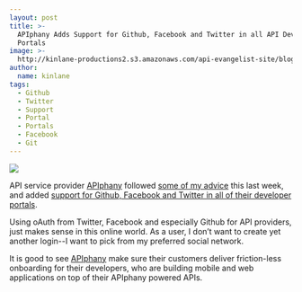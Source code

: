 ```yaml
---
layout: post
title: >-
  APIphany Adds Support for Github, Facebook and Twitter in all API Developer
  Portals
image: >-
  http://kinlane-productions2.s3.amazonaws.com/api-evangelist-site/blog/apiphany-developer-login.png
author:
  name: kinlane
tags:
  - Github
  - Twitter
  - Support
  - Portal
  - Portals
  - Facebook
  - Git
---
```

[![](https://s3.amazonaws.com/kinlane-productions2/api-service-providers/apiphany/apiphany-developer-login.png)](http://apiphany.com/ "APIphany")

API service provider [APIphany](http://apiphany.com/ "APIphany") followed [some of my advice](http://apievangelist.com/2012/10/29/api-developer-login-using-github/ "some of my advice") this last week, and added [support for Github, Facebook and Twitter in all of their developer portals](http://apiphany.com/blog/support-for-github-facebook-and-twitter-accounts-in-our-developer-portals "support for Github, Facebook and Twitter in all of their developer portals").

Using oAuth from Twitter, Facebook and especially Github for API providers, just makes sense in this online world. As a user, I don’t want to create yet another login--I want to pick from my preferred social network.

It is good to see [APIphany](http://apiphany.com/ "APIphany") make sure their customers deliver friction-less onboarding for their developers, who are building mobile and web applications on top of their APIphany powered APIs.